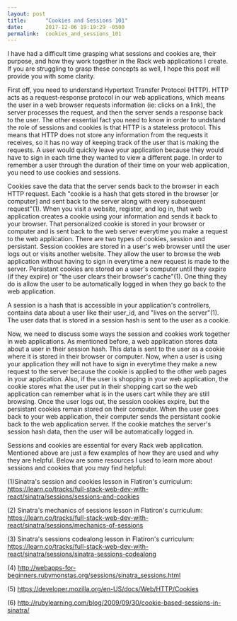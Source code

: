 ```yaml
---
layout: post
title:      "Cookies and Sessions 101"
date:       2017-12-06 19:19:29 -0500
permalink:  cookies_and_sessions_101
---
```



I have had a difficult time grasping what sessions and cookies are, their purpose, and how they work together in the Rack web applications I create. If you are struggling to grasp these concepts as well, I hope this post will provide you with some clarity.

First off, you need to understand Hypertext Transfer Protocol (HTTP).  HTTP acts as a request-response protocol in our web applications, which means the user in a web browser requests information (ie: clicks on a link), the server processes the request, and then the server sends a response back to the user.  The other essential fact you need to know in order to undstand the role of sessions and cookies is that HTTP is a stateless protocol. This means that  HTTP does not store any information from the requests it receives, so it has no way of keeping track of the user that is making the requests.  A user would quickly leave your application because they would have to sign in each time they wanted to view a different page.  In order to remember a user through the duration of their time on your web application, you need to use cookies and sessions. 

Cookies save the data that the server sends back to the browser in each HTTP request.  Each "cookie is a hash that gets stored in the browser [or computer] and sent back to the server along with every subsequent request"(1). When you visit a website, register, and log in, that web application creates a cookie using your information and sends it back to your browser.  That personalized cookie is stored in your browser or computer and is sent back to the web server everytime you make a request to the web application.  There are two types of cookies, session and persistant.  Session cookies are stored in a user's web browser until the user logs out or visits another website. They allow the user to browse the web application without having to sign in everytime a new request is made to the server.  Persistant cookies are stored on a user's computer until they expire (if they expire) or "the user clears their browser's cache"(1). One thing they do is allow the user to be automatically logged in when they go back to the web application. 

A session is a hash that is accessible in your application's controllers, contains data about a user like their user_id, and "lives on the server"(1).  The user data that is stored in a session hash is sent to the user as a cookie.

Now, we need to discuss some ways the session and cookies work together in web applications.  As mentioned before, a web application stores data about a user in their session hash. This data is sent to the user as a cookie where it is stored in their browser or computer. Now, when a user is using your application they will not have to sign in everytime they make a new request to the server because the cookie is applied to the other web pages in your application. Also, if the user is shopping in your web application, the cookie stores what the user put in their shopping cart so the web application can remember what is in the users cart while they are still browsing.   Once the user logs out, the session cookies expire, but the persistant cookies remain stored on their computer.  When the user goes back to your web application, their computer sends the persistant cookie back to the web application server.  If the cookie matches the server's session hash data, then the user will be automatically logged in. 

Sessions and cookies are essential for every Rack web application.  Mentioned above are just a few examples of how they are used and why they are helpful.  Below are some resources I used to learn more about sessions and cookies that you may find helpful:





 (1)Sinatra's session and cookies lesson in Flatiron's curriculum: https://learn.co/tracks/full-stack-web-dev-with-react/sinatra/sessions/sessions-and-cookies
 
 (2) Sinatra's mechanics of sessions lesson in Flatiron's curriculum: https://learn.co/tracks/full-stack-web-dev-with-react/sinatra/sessions/mechanics-of-sessions
 
 (3) Sinatra's sessions codealong lesson in Flatiron's curriculum: https://learn.co/tracks/full-stack-web-dev-with-react/sinatra/sessions/sinatra-sessions-codealong

(4) http://webapps-for-beginners.rubymonstas.org/sessions/sinatra_sessions.html

(5) https://developer.mozilla.org/en-US/docs/Web/HTTP/Cookies

(6) http://rubylearning.com/blog/2009/09/30/cookie-based-sessions-in-sinatra/


